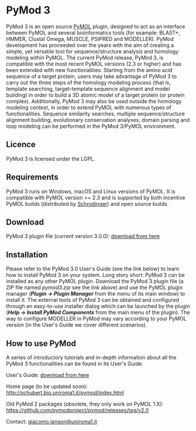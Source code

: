 # PyMod 3
PyMod 3 is an open source [PyMOL](https://github.com/schrodinger/pymol-open-source "PyMOL GitHub repository") plugin, designed to act as an interface between PyMOL and several bioinformatics tools (for example: BLAST+, HMMER, Clustal Omega, MUSCLE, PSIPRED and MODELLER). PyMod development has proceeded over the years with the aim of creating a simple, yet versatile tool for sequence/structure analysis and homology modeling within PyMOL. The current PyMod release, PyMod 3, is compatible with the most recent PyMOL versions (2.3 or higher) and has been extended with new functionalities. Starting from the amino acid sequence of a target protein, users may take advantage of PyMod 3 to carry out the three steps of the homology modeling process (that is, template searching, target-template sequence alignment and model building) in order to build a 3D atomic model of a target protein (or protein complex). Additionally, PyMod 3 may also be used outside the homology modeling context, in order to extend PyMOL with numerous types of  functionalities. Sequence similarity searches, multiple sequence/structure alignment building, evolutionary conservation analyses, domain parsing and loop modeling can be performed in the PyMod 3/PyMOL environment.

## Licence
PyMod 3 is licensed under the LGPL.

## Requirements
PyMod 3 runs on Windows, macOS and Linux versions of PyMOL. It is compatible with PyMOL version >= 2.3 and is supported by both incentive PyMOL builds (distributed by [Schrodinger](https://pymol.org/2/ "Schrodinger web-site")) and open source builds.

## Download
PyMod 3 plugin file (current version 3.0.0): [download from here](https://github.com/pymodproject/pymod/releases/download/v3.0/pymod3.zip "PyMod 3 plugin file for PyMOL")

## Installation
Please refer to the PyMod 3.0 User's Guide (see the link below) to learn how to install PyMod 3 on your system. Long story short: PyMod 3 can be installed as any other PyMOL plugin. Download the PyMod 3 plugin file (a ZIP file named *pymod3.zip* see the link above) and use the PyMOL plugin manager (**_Plugin -> Plugin Manager_** from the menu of its main window) to install it. The external tools of PyMod 3 can be obtained and configured through an easy-to-use installer dialog which can be launched by the plugin (**_Help -> Install PyMod Components_** from the main menu of the plugin). The way to configure MODELLER in PyMod may vary according to your PyMOL version (in the User's Guide we cover different scenarios).

## How to use PyMod
A series of introductory tutorials and in-depth information about all the PyMod 3 functionalities can be found in its User's Guide.

User's Guide: [download from here](https://github.com/pymodproject/pymod/releases/download/v3.0/pymod_users_guide.pdf "PyMod 3 User's guide")

Home page (to be updated soon): http://schubert.bio.uniroma1.it/pymod/index.html

Old PyMod 2 packages (obsolete, they only work on PyMOL 1.X): https://github.com/pymodproject/pymod/releases/tag/v2.0

Contact: giacomo.janson@uniroma1.it
